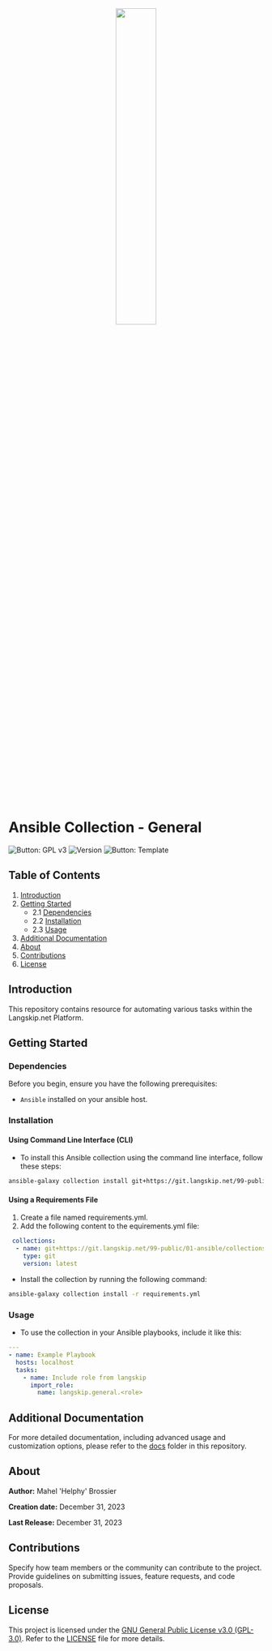 <div align="center"> <img src="./static/img/logo_langskip.png"/ width=40%> </div>

# Ansible Collection - General

![Button: GPL v3](https://img.shields.io/badge/License-GPLv3-green.svg)
![Version](https://img.shields.io/badge/Version-1.0-blue.svg)
![Button: Template](https://img.shields.io/badge/Projet-Ansible-red.svg)

## Table of Contents

1. [Introduction](#introduction)
2. [Getting Started](#getting-started)
   - 2.1 [Dependencies](#dependencies)
   - 2.2 [Installation](#installation)
   - 2.3 [Usage](#usage)
3. [Additional Documentation](#Additional_Documentation)
3. [About](#about)
4. [Contributions](#contributions)
5. [License](#license)

## Introduction

This repository contains resource for automating various tasks within the Langskip.net Platform.

## Getting Started
### Dependencies

Before you begin, ensure you have the following prerequisites:
- `Ansible` installed on your ansible host.

### Installation

#### Using Command Line Interface (CLI)

  - To install this Ansible collection using the command line interface, follow these steps:
```bash
ansible-galaxy collection install git+https://git.langskip.net/99-public/01-ansible/collections/langskip.general,latest
```

#### Using a Requirements File

 1. Create a file named requirements.yml.
 2. Add the following content to the equirements.yml file:

```yaml
 collections:
  - name: git+https://git.langskip.net/99-public/01-ansible/collections/langskip.general
    type: git
    version: latest
```

  * Install the collection by running the following command:

```bash
ansible-galaxy collection install -r requirements.yml
```

### Usage

 * To use the collection in your Ansible playbooks, include it like this:

```yaml
---
- name: Example Playbook
  hosts: localhost
  tasks:
    - name: Include role from langskip
      import_role:
        name: langskip.general.<role>
```

## Additional Documentation

For more detailed documentation, including advanced usage and customization options, please refer to the [docs](docs/) folder in this repository.

## About

**Author:** Mahel 'Helphy' Brossier

**Creation date:** December 31, 2023 

**Last Release:** December 31, 2023


## Contributions

Specify how team members or the community can contribute to the project. Provide guidelines on submitting issues, feature requests, and code proposals.

## License

This project is licensed under the [GNU General Public License v3.0 (GPL-3.0)](LICENSE). Refer to the [LICENSE](LICENSE) file for more details.